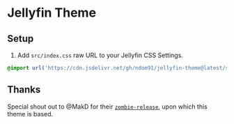 # Jellyfin Theme

## Setup

1. Add `src/index.css` raw URL to your Jellyfin CSS Settings.

```css
@import url('https://cdn.jsdelivr.net/gh/ndom91/jellyfin-theme@latest/src/index.css');
```


## Thanks

Special shout out to @MakD for their [`zombie-release`](https://github.com/MakD/zombie-release), upon which this theme is based.
